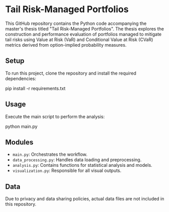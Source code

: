 # Tail Risk-Managed Portfolios

This GitHub repository contains the Python code accompanying the master's thesis titled "Tail Risk-Managed Portfolios". The thesis explores the construction and performance evaluation of portfolios managed to mitigate tail risks using Value at Risk (VaR) and Conditional Value at Risk (CVaR) metrics derived from option-implied probability measures.

## Setup
To run this project, clone the repository and install the required dependencies:

  pip install -r requirements.txt

## Usage
Execute the main script to perform the analysis:

  python main.py

## Modules
- `main.py`: Orchestrates the workflow.
- `data_processing.py`: Handles data loading and preprocessing.
- `analysis.py`: Contains functions for statistical analysis and models.
- `visualization.py`: Responsible for all visual outputs.

## Data
Due to privacy and data sharing policies, actual data files are not included in this repository.
